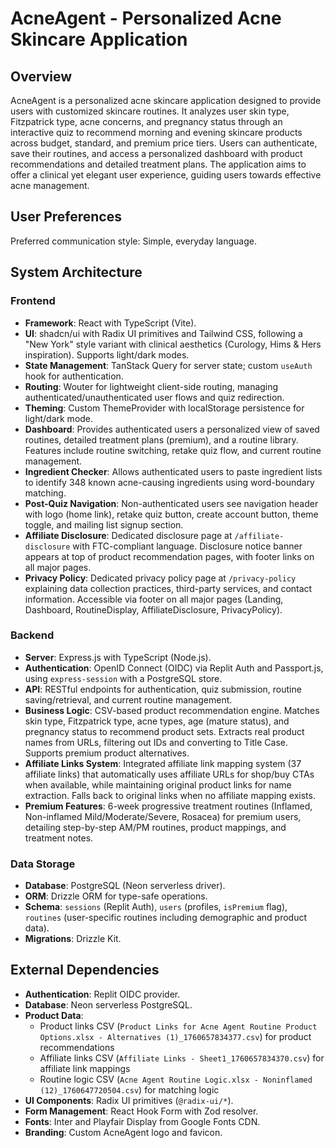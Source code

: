 # AcneAgent - Personalized Acne Skincare Application

## Overview
AcneAgent is a personalized acne skincare application designed to provide users with customized skincare routines. It analyzes user skin type, Fitzpatrick type, acne concerns, and pregnancy status through an interactive quiz to recommend morning and evening skincare products across budget, standard, and premium price tiers. Users can authenticate, save their routines, and access a personalized dashboard with product recommendations and detailed treatment plans. The application aims to offer a clinical yet elegant user experience, guiding users towards effective acne management.

## User Preferences
Preferred communication style: Simple, everyday language.

## System Architecture

### Frontend
- **Framework**: React with TypeScript (Vite).
- **UI**: shadcn/ui with Radix UI primitives and Tailwind CSS, following a "New York" style variant with clinical aesthetics (Curology, Hims & Hers inspiration). Supports light/dark modes.
- **State Management**: TanStack Query for server state; custom `useAuth` hook for authentication.
- **Routing**: Wouter for lightweight client-side routing, managing authenticated/unauthenticated user flows and quiz redirection.
- **Theming**: Custom ThemeProvider with localStorage persistence for light/dark mode.
- **Dashboard**: Provides authenticated users a personalized view of saved routines, detailed treatment plans (premium), and a routine library. Features include routine switching, retake quiz flow, and current routine management.
- **Ingredient Checker**: Allows authenticated users to paste ingredient lists to identify 348 known acne-causing ingredients using word-boundary matching.
- **Post-Quiz Navigation**: Non-authenticated users see navigation header with logo (home link), retake quiz button, create account button, theme toggle, and mailing list signup section.
- **Affiliate Disclosure**: Dedicated disclosure page at `/affiliate-disclosure` with FTC-compliant language. Disclosure notice banner appears at top of product recommendation pages, with footer links on all major pages.
- **Privacy Policy**: Dedicated privacy policy page at `/privacy-policy` explaining data collection practices, third-party services, and contact information. Accessible via footer on all major pages (Landing, Dashboard, RoutineDisplay, AffiliateDisclosure, PrivacyPolicy).

### Backend
- **Server**: Express.js with TypeScript (Node.js).
- **Authentication**: OpenID Connect (OIDC) via Replit Auth and Passport.js, using `express-session` with a PostgreSQL store.
- **API**: RESTful endpoints for authentication, quiz submission, routine saving/retrieval, and current routine management.
- **Business Logic**: CSV-based product recommendation engine. Matches skin type, Fitzpatrick type, acne types, age (mature status), and pregnancy status to recommend product sets. Extracts real product names from URLs, filtering out IDs and converting to Title Case. Supports premium product alternatives.
- **Affiliate Links System**: Integrated affiliate link mapping system (37 affiliate links) that automatically uses affiliate URLs for shop/buy CTAs when available, while maintaining original product links for name extraction. Falls back to original links when no affiliate mapping exists.
- **Premium Features**: 6-week progressive treatment routines (Inflamed, Non-inflamed Mild/Moderate/Severe, Rosacea) for premium users, detailing step-by-step AM/PM routines, product mappings, and treatment notes.

### Data Storage
- **Database**: PostgreSQL (Neon serverless driver).
- **ORM**: Drizzle ORM for type-safe operations.
- **Schema**: `sessions` (Replit Auth), `users` (profiles, `isPremium` flag), `routines` (user-specific routines including demographic and product data).
- **Migrations**: Drizzle Kit.

## External Dependencies
- **Authentication**: Replit OIDC provider.
- **Database**: Neon serverless PostgreSQL.
- **Product Data**: 
  - Product links CSV (`Product Links for Acne Agent Routine Product Options.xlsx - Alternatives (1)_1760657834377.csv`) for product recommendations
  - Affiliate links CSV (`Affiliate Links - Sheet1_1760657834370.csv`) for affiliate link mappings
  - Routine logic CSV (`Acne Agent Routine Logic.xlsx - Noninflamed (12)_1760647720504.csv`) for matching logic
- **UI Components**: Radix UI primitives (`@radix-ui/*`).
- **Form Management**: React Hook Form with Zod resolver.
- **Fonts**: Inter and Playfair Display from Google Fonts CDN.
- **Branding**: Custom AcneAgent logo and favicon.